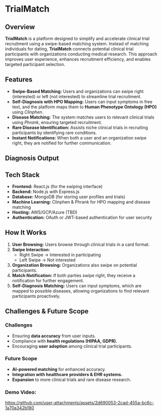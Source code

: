 # TrialMatch

## Overview
**TrialMatch** is a platform designed to simplify and accelerate clinical trial recruitment using a swipe-based matching system. Instead of matching individuals for dating, **TrialMatch** connects potential clinical trial participants with organizations conducting medical research. This approach improves user experience, enhances recruitment efficiency, and enables targeted participant selection.

## Features
- **Swipe-Based Matching:** Users and organizations can swipe right (interested) or left (not interested) to streamline trial recruitment.
- **Self-Diagnosis with HPO Mapping:** Users can input symptoms in free text, and the platform maps them to **Human Phenotype Ontology (HPO)** using *Clinphen*.
- **Disease Matching:** The system matches users to relevant clinical trials using *Phrank*, ensuring targeted recruitment.
- **Rare Disease Identification:** Assists niche clinical trials in recruiting participants by identifying rare conditions.
- **Instant Notifications:** When both a user and an organization swipe right, they are notified for further communication.

## Diagnosis Output


## Tech Stack
- **Frontend:** React.js (for the swiping interface)
- **Backend:** Node.js with Express.js
- **Database:** MongoDB (for storing user profiles and trials)
- **Machine Learning:** Clinphen & Phrank for HPO mapping and disease matching
- **Hosting:** AWS/GCP/Azure (TBD)
- **Authentication:** OAuth or JWT-based authentication for user security

## How It Works
1. **User Browsing:** Users browse through clinical trials in a card format.
2. **Swipe Interaction:** 
   - Right Swipe → Interested in participating
   - Left Swipe → Not interested
3. **Organization Browsing:** Organizations also swipe on potential participants.
4. **Match Notification:** If both parties swipe right, they receive a notification for further engagement.
5. **Self-Diagnosis Matching:** Users can input symptoms, which are mapped to possible diseases, allowing organizations to find relevant participants proactively.

## Challenges & Future Scope
### Challenges
- Ensuring **data accuracy** from user inputs.
- Compliance with **health regulations (HIPAA, GDPR).**
- Encouraging **user adoption** among clinical trial participants.

### Future Scope
- **AI-powered matching** for enhanced accuracy.
- **Integration with healthcare providers & EHR systems.**
- **Expansion** to more clinical trials and rare disease research.

### Demo Video:

https://github.com/user-attachments/assets/2d690053-2cad-455a-bc6c-1a70a342b180
